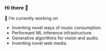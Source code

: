 ### Hi there 👋

<!--
**Sreerag-ibtl/Sreerag-ibtl** is a ✨ _special_ ✨ repository because its `README.md` (this file) appears on your GitHub profile.
-->


🔭 I’m currently working on
-  Inventing novel ways of music consumption.
-  Performant ML inference infrastructure.
-  Generative algorithms for vision and audio.
-  Inventing novel web media.

<!--
[![Stats](https://github-readme-stats.vercel.app/api?username=Sreerag-ibtl)](https://github.com/anuraghazra/github-readme-stats)
-->

<!--
- 🌱 I’m currently learning ...
- 👯 I’m looking to collaborate on ...
- 🤔 I’m looking for help with ...
- 💬 Ask me about ...
- 📫 How to reach me: sreeragibtl@gmail.com
- 😄 Pronouns: ...???
- ⚡ Fun fact: ...
-->
